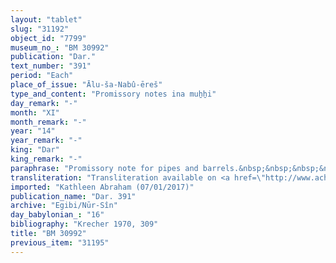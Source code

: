 ```yaml
---
layout: "tablet"
slug: "31192"
object_id: "7799"
museum_no_: "BM 30992"
publication: "Dar."
text_number: "391"
period: "Each"
place_of_issue: "Ālu-ša-Nabû-ēreš"
type_and_content: "Promissory notes ina muẖẖi"
day_remark: "-"
month: "XI"
month_remark: "-"
year: "14"
year_remark: "-"
king: "Dar"
king_remark: "-"
paraphrase: "Promissory note for pipes and barrels.&nbsp;&nbsp;&nbsp;&nbsp;&nbsp;&nbsp;&nbsp;&nbsp;&nbsp;&nbsp;&nbsp;&nbsp;&nbsp;&nbsp;&nbsp;&nbsp;&nbsp;&nbsp;<br /> <strong>B</strong> owes 150 pipes (<em>mu&scaron;all&ucirc;</em>) of 1 royal cubit and 2 fingers in length(*) to <strong>A</strong>. By the end of Nisan (I) he should finish (<em>gamāru</em> G) and deliver them, together with the barrels (?). In addition, there is an earlier promissory note for 2 one-seah vessels (<em>kupputtu</em>) and 20 [&hellip;. (broken off)] which is still pending. Witnesses.<br /> (*) CAD M/1, 256 &quot;of one-cubit (length) and two-fingers (width) according to the royal cubit)&quot;.<br /> &nbsp;<br /> <strong>A </strong>= Marduk-nāṣir-apli/Itti-Marduk-balāṭu//Egibi; <strong>B </strong>= Arad-Nergal/Nab&ucirc;-bān-ahi//Pahāru"
transliteration: "Transliteration available on <a href=\"http://www.achemenet.com/fr/item/?/sources-textuelles/textes-par-langues-et-ecritures/babylonien/archives-egibi/1660825\" target=\"_blank\">Achemenet</a>"
imported: "Kathleen Abraham (07/01/2017)"
publication_name: "Dar. 391"
archive: "Egibi/Nūr-Sîn"
day_babylonian_: "16"
bibliography: "Krecher 1970, 309"
title: "BM 30992"
previous_item: "31195"
---
```

